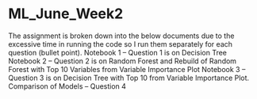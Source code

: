 # ML_June_Week2
The assignment is broken down into the below documents due to the excessive time in running the code so I run them separately for each question (bullet point).
Notebook 1 – Question 1 is on Decision Tree
Notebook 2 – Question 2  is on Random Forest and Rebuild of Random Forest with Top 10 Variables from Variable Importance Plot
Notebook 3 – Question 3 is on Decision Tree  with Top 10 from Variable Importance Plot.
Comparison of Models – Question 4
